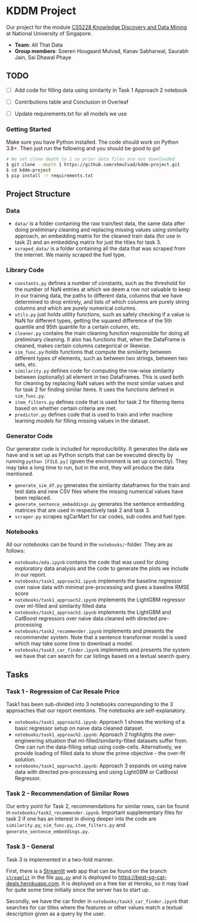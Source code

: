 # KDDM Project

Our project for the module [CS5228 Knowledge Discovery and Data Mining][mod] at National University of Singapore.

* **Team**: All That Data
* **Group members**: Soeren Hougaard Mulvad, Kanav Sabharwal, Saurabh Jain, Sai Dhawal Phaye


## TODO
- [ ] Add code for filling data using similarity in Task 1 Approach 2 notebook
- [ ] Contributions table and Conclusion in Overleaf
- [ ] Update requirements.txt for all models we use


### Getting Started

Make sure you have Python installed. The code should work on Python 3.8+. Then just run the following and you should be good to go!

```bash
# We set clone depth to 1 so prior data files are not downloaded
$ git clone --depth 1 https://github.com/shmulvad/kddm-project.git
$ cd kddm-project
$ pip install -r requirements.txt
```


## Project Structure

### Data

* `data/` is a folder containing the raw train/test data, the same data after doing preliminary cleaning and replacing missing values using similarity approach, an embedding matrix for the cleaned train data (for use in task 2) and an embedding matrix for just the titles for task 3.
* `scraped_data/` is a folder containing all the data that was scraped from the internet. We mainly scraped the fuel type.

### Library Code

* `constants.py` defines a number of constants, such as the threshold for the number of NaN entries at which we deem a row not valuable to keep in our training data, the paths to different data, columns that we have determined to drop entirely, and lists of which columns are purely string columns and which are purely numerical columns.
* `utils.py` just holds utility functions, such as safely checking if a value is NaN for different types, getting the squared difference of the 5th quantile and 95th quantile for a certain column, etc.
* `cleaner.py` contains the main cleaning function responsible for doing all preliminary cleaning. It also has functions that, when the DataFrame is cleaned, makes certain columns categorical or likewise.
* `sim_func.py` holds functions that compute the similarity between different types of elements, such as between two strings, between two sets, etc.
* `similarity.py` defines code for computing the row-wise similarity between (optionally) all element in two DataFrames. This is used both for cleaning by replacing NaN values with the most similar values and for task 2 for finding similar items. It uses the functions defined in `sim_func.py`.
* `item_filters.py` defines code that is used for task 2 for filtering items based on whether certain criteria are met.
* `predictor.py` defines code that is used to train and infer machine learning models for filling missing values in the dataset.


### Generator Code

Our generator code is included for reproducibility. It generates the data we have and is set up as Python scripts that can be executed directly by running `python [FILE.py]` (given the environment is set up correctly). They may take a long time to run, but in the end, they will produce the data mentioned.

* `generate_sim_df.py` generates the similarity dataframes for the train and test data and new CSV files where the missing numerical values have been replaced.
* `generate_sentence_embeddings.py` generates the sentence embedding matrices that are used in respectively task 2 and task 3.
* `scraper.py` scrapes sgCarMart for car codes, sub codes and fuel type.

### Notebooks

All our notebooks can be found in the `notebooks/`-folder. They are as follows:

* `notebooks/eda.ipynb` contains the code that was used for doing exploratory data analysis and the code to generate the plots we include in our report.
* `notebooks/task1_approach1.ipynb` implements the baseline regressor over naive data with minimal pre-processing and gives a baseline RMSE score
* `notebooks/task1_approach2.ipynb` implements the LightGBM regressor over ml-filled and similarity filled data
* `notebooks/task1_approach3.ipynb` implements the LightGBM and CatBoost regressors over naive data cleaned with directed pre-processing
* `notebooks/task2_recommender.ipynb` implements and presents the recommender system. Note that a sentence transformer model is used which may take some time to download a model.
* `notebooks/task3_car_finder.ipynb` implements and presents the system we have that can search for car listings based on a textual search query.


## Tasks

### Task 1 - Regression of Car Resale Price

Task1 has been sub-divided into 3 notebooks corresponding to the 3 approaches that our report mentions. The notebooks are self-explanatory.

* `notebooks/task1_approach1.ipynb`: Approach 1 shows the working of a basic regressor setup on naive data cleaned dataset.
* `notebooks/task1_approach2.ipynb`: Approach 2 highlights the over-engineering situation that ml-filled/similarity-filled datasets suffer from. One can run the data-filling setup using code-cells. Alternatively, we provide loading of filled data to show the prime objective - the over-fit solution.
* `notebooks/task1_approach3.ipynb`: Approach 3 expands on using naive data with directed pre-processing and using LightGBM or CatBoost Regressor.


### Task 2 - Recommendation of Similar Rows

Our entry point for Task 2, recommendations for similar rows, can be found in `notebooks/task2_recommender.ipynb`. Important supplementary files for task 2 if one has an interest in diving deeper into the code are `similarity.py`, `sim_func.py`, `item_filters.py` and `generate_sentence_embeddings.py`.


### Task 3 - General

Task 3 is implemented in a two-fold manner.

First, there is a [Streamlit][streamlit] web app that can be found on the branch [`streamlit`][streamlitBranch] in the file [`app.py`][streamlitApp] and is deployed to <https://best-sg-car-deals.herokuapp.com>. It is deployed on a free tier at Heroku, so it may load for quite some time initially since the server has to start up.

Secondly, we have the car finder in `notebooks/task3_car_finder.ipynb` that searches for car titles where the features or other values match a textual description given as a query by the user.


[streamlit]: https://streamlit.io
[mod]: https://nusmods.com/modules/CS5228/knowledge-discovery-and-data-mining
[streamlitBranch]: https://github.com/shmulvad/kddm-project/tree/streamlit
[streamlitApp]: https://github.com/shmulvad/kddm-project/blob/streamlit/app.py
